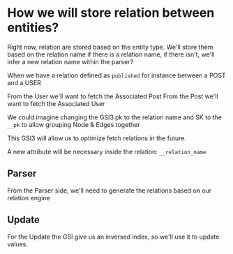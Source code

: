 # How we will store relation between entities?

Right now, relation are stored based on the entity type.
We'll store them based on the relation name if there is a relation name, if there
isn't, we'll infer a new relation name within the parser?

When we have a relation defined as `published` for instance between a POST and a USER

From the User we'll want to fetch the Associated Post
From the Post we'll want to fetch the Associated User

We could imagine changing the GSI3 pk to the relation name and SK to the `__pk` to allow
grouping Node & Edges together

This GSI3 will allow us to optimize fetch relations in the future.

A new attribute will be necessary inside the relation: `__relation_name`


## Parser

From the Parser side, we'll need to generate the relations based on our relation engine

## Update

For the Update the GSI give us an inversed index, so we'll use it to update values.
